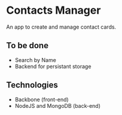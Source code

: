 # Contacts Manager

An app to create and manage contact cards.


## To be done

* Search by Name
* Backend for persistant storage

## Technologies
* Backbone (front-end)
* NodeJS and MongoDB (back-end)